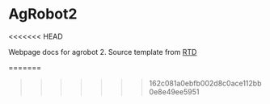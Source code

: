 # AgRobot2
<<<<<<< HEAD

Webpage docs for agrobot 2. Source template from [RTD](https://github.com/carlosperate/jekyll-theme-rtd/tree/master#run-locally-with-ruby)

<!-- 1.Env setup: bundle install -->
<!-- 1.Run locally: bundle exec jekyll serve -->
=======
>>>>>>> 162c081a0ebfb002d8c0ace112bb0e8e49ee5951
